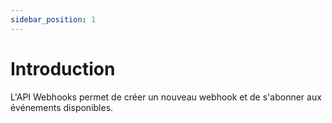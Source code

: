 ```yaml
---
sidebar_position: 1
---
```


# Introduction

L'API Webhooks permet de créer un nouveau webhook et de s'abonner aux événements disponibles.